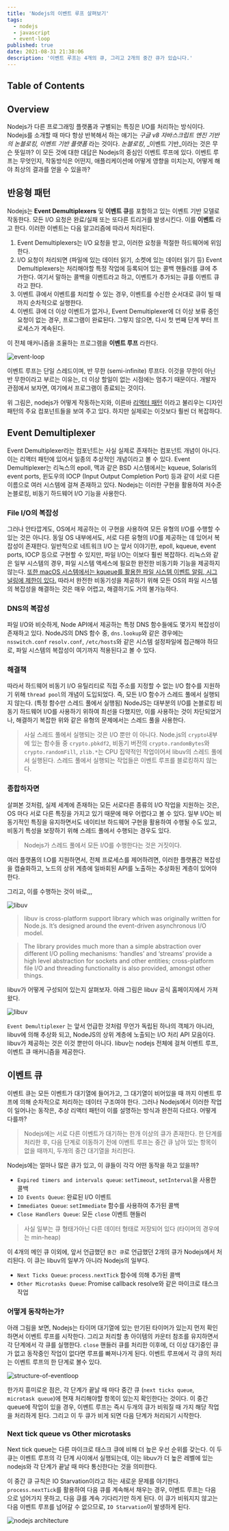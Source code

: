 ```yaml
---
title: 'Nodejs의 이벤트 루프 살펴보기'
tags:
  - nodejs
  - javascript
  - event-loop
published: true
date: 2021-08-31 21:38:06
description: '이벤트 루프는 4개의 큐, 그리고 2개의 중간 큐가 있습니다.'
---
```


## Table of Contents

## Overview

Nodejs가 다른 프로그래밍 플랫폼과 구별되는 특징은 I/O를 처리하는 방식이다. Nodejs를 소개할 때 마다 항상 반복해서 하는 얘기는 _구글 v8 자바스크립트 엔진 기반의 논블로킹, 이벤트 기반 플랫폼_ 라는 것이다. _논블로킹_, _이벤트 기반_이라는 것은 무슨 뜻일까? 이 모든 것에 대한 대답은 Nodejs의 중심인 이벤트 루프에 있다. 이벤트 루프는 무엇인지, 작동방식은 어떤지, 애플리케이션에 어떻게 영향을 미치는지, 어떻게 해야 최상의 결과를 얻을 수 있을까?

## 반응형 패턴

Nodejs는 **Event Demultiplexers** 및 **이벤트 큐**를 포함하고 있는 이벤트 기반 모델로 작동한다. 모든 I/O 요청은 완료/실패 또는 또다른 트리거를 발생시킨다. 이를 **이벤트** 라고 한다. 이러한 이벤트는 다음 알고리즘에 따라서 처리된다.

1. Event Demultiplexers는 I/O 요청을 받고, 이러한 요청을 적절한 하드웨어에 위임한다.
2. I/O 요청이 처리되면 (파일에 있는 데이터 읽기, 소켓에 있는 데이터 읽기 등) Event Demultiplexers는 처리해야할 특정 작업에 등록되어 있는 콜백 핸들러를 큐에 추가한다. 여기서 말하는 콜백을 이벤트라고 하고, 이벤트가 추가되는 큐를 이벤트 큐라고 한다.
3. 이벤트 큐에서 이벤트를 처리할 수 있는 경우, 이벤트를 수신한 순서대로 큐이 빌 때 까지 순차적으로 실행한다.
4. 이벤트 큐에 더 이상 이벤트가 없거나, Event Demultiplexer에 더 이상 보류 중인 요청이 없는 경우, 프로그램이 완료된다. 그렇지 않으면, 다시 첫 번째 단계 부터 프로세스가 계속된다.

이 전체 매커니즘을 조율하는 프로그램을 **이벤트 루프** 라한다.

![event-loop](https://miro.medium.com/max/1122/1*3fzASvL5gFrSC64hHKzQOQ.jpeg)

이벤트 루프는 단일 스레드이며, 반 무한 (semi-infinite) 루프다. 이것을 무한이 아닌 반 무한이라고 부르는 이유는, 더 이상 할일이 없는 시점에는 멈추기 때문이다. 개발자 관점에서 보자면, 여기에서 프로그램이 종료되는 것이다.

위 그림은, nodejs가 어떻게 작동하는지와, 이른바 [리액터 패턴](https://ko.wikipedia.org/wiki/%EB%B0%98%EC%9D%91%EC%9E%90_%ED%8C%A8%ED%84%B4) 이라고 불리우는 디자인 패턴의 주요 컴포넌트들을 보여 주고 있다. 하지만 실제로는 이것보다 훨씬 더 복잡하다.

## Event Demultiplexer

Event Demultiplexer라는 컴포넌트는 사실 실제로 존재하는 컴포넌트 개념이 아니다. 이는 리액터 패턴에 있어서 일종의 추상적인 개념이라고 볼 수 있다. Event Demultiplexer는 리눅스의 epoll, 맥과 같은 BSD 시스템에서는 kqueue, Solaris의 event ports, 윈도우의 IOCP (Input Output Completion Port) 등과 같이 서로 다른 이름으로 여러 시스템에 걸쳐 존재하고 있다. Nodejs는 이러한 구현을 활용하여 저수준 논블로킹, 비동기 하드웨어 I/O 기능을 사용한다.

### File I/O의 복잡성

그러나 안타깝게도, OS에서 제공하는 이 구현을 사용하여 모든 유형의 I/O를 수행할 수 있는 것은 아니다. 동일 OS 내부에서도, 서로 다른 유형의 I/O를 제공하는 데 있어서 복잡성이 존재한다. 일반적으로 네트워크 I/O 는 앞서 이야기한, epoll, kqueue, event ports, IOCP 등으로 구현할 수 있지만, 파일 I/O는 이보다 훨씬 복잡하다. 리눅스와 같은 일부 시스템의 경우, 파일 시스템 액세스에 필요한 완전한 비동기화 기능을 제공하지 않는다. [또한 macOS 시스템에서는 kqueue를 활용한 파일 시스템 이벤트 알림, 시그널링에 제한이 있다.](http://blog.libtorrent.org/2012/10/asynchronous-disk-io/) 따라서 완전한 비동기성을 제공하기 위해 모든 OS의 파일 시스템의 복잡성을 해결하는 것은 매우 어렵고, 해결하기도 거의 불가능하다.

### DNS의 복잡성

파일 I/O와 비슷하게, Node API에서 제공하는 특정 DNS 함수들에도 몇가지 복잡성이 존재하고 있다. NodeJS의 DNS 함수 중, `dns.lookup`와 같은 경우에는 `nsswitch.conf` `resolv.conf`, `/etc/hosts`와 같은 시스템 설정파일에 접근해야 하므로, 파일 시스템의 복잡성이 여기까지 적용된다고 볼 수 있다.

### 해결책

따라서 하드웨어 비동기 I/O 유틸리티로 직접 주소를 지정할 수 없는 I/O 함수를 지원하기 위해 `thread pool`의 개념이 도입되었다. 즉, 모든 I/O 함수가 스레드 풀에서 실행되지 않는다. (특정 함수만 스레드 풀에서 실행됨) NodeJS는 대부분의 I/O를 논블로킹 비동기 하드웨어 I/O를 사용하기 위하여 최선을 다했지만, 이를 사용하는 것이 차단되었거나, 해결하기 복잡한 위와 같은 유형의 문제에서는 스레드 풀을 사용한다.

> 사실 스레드 풀에서 실행되는 것은 I/O 뿐만 이 아니다. Node.js의 `crypto`내부에 있는 함수들 중 `crypto.pbkdf2`, 비동기 버전의 `crypto.randomBytes`와 `crypto.randomFill`, `zlib.*`는 CPU 집약적인 작업이어서 libuv의 스레드 풀에서 실행된다. 스레드 풀에서 실행되는 작업들은 이벤트 루프를 블로킹하지 않는다.

### 종합하자면

살펴본 것처럼, 실제 세계에 존재하는 모든 서로다른 종류의 I/O 작업을 지원하는 것은, OS 마다 서로 다른 특징을 가지고 있기 때문에 매우 어렵다고 볼 수 있다. 일부 I/O는 비동기적인 특징을 유지하면서도 네이티브 하드웨어 구현을 활용하여 수행될 수도 있고, 비동기 특성을 보장하기 위해 스레드 풀에서 수행되는 경우도 있다.

> Nodejs가 스레드 풀에서 모든 I/O를 수행한다는 것은 거짓이다.

여러 플랫폼의 I.O를 지원하면서, 전체 프로세스를 제어하려면, 이러한 플랫폼간 복잡성을 캡슐화하고, 노드의 상위 계층에 일바회된 API를 노출하는 추상화된 계층이 있어야 한다.

그리고, 이를 수행하는 것이 바로,,,

![libuv](https://miro.medium.com/max/1400/1*PCRWGXEGI_bF2Rb3JxxBSg.png)

> libuv is cross-platform support library which was originally written for Node.js. It’s designed around the event-driven asynchronous I/O model.

> The library provides much more than a simple abstraction over different I/O polling mechanisms: ‘handles’ and ‘streams’ provide a high level abstraction for sockets and other entities; cross-platform file I/O and threading functionality is also provided, amongst other things.

libuv가 어떻게 구성되어 있는지 살펴보자. 아래 그림은 libuv 공식 홈페이지에서 가져왔다.

![libuv](http://docs.libuv.org/en/v1.x/_images/architecture.png)

`Event Demultiplexer` 는 앞서 언급한 것처럼 무언가 독립된 하나의 객체가 아니라, libuv에 의해 추상화 되고, NodeJS의 상위 계층에 노출되는 I/O 처리 API 모음이다. libuv가 제공하는 것은 이것 뿐만이 아니다. libuv는 nodejs 전체에 걸쳐 이벤트 루프, 이벤트 큐 매커니즘을 제공한다.

## 이벤트 큐

이벤트 큐는 모든 이벤트가 대기열에 들어가고, 그 대기열이 비어있을 때 까지 이벤트 루프에 의해 순차적으로 처리하는 데이터 구조여야 한다. 그러나 Nodejs에서 이러한 작업이 일어나는 동작은, 추상 리액터 패턴이 이를 설명하는 방식과 완전히 다르다. 어떻게 다를까?

> Nodejs에는 서로 다른 이벤트가 대기하는 한개 이상의 큐가 존재한다. 한 단계를 처리한 후, 다음 단계로 이동하기 전에 이벤트 루프는 중간 큐 남아 있는 항목이 없을 때까지, 두개의 중간 대기열을 처리한다.

Nodejs에는 얼마나 많은 큐가 있고, 이 큐들이 각각 어떤 동작을 하고 있을까?

- `Expired timers and intervals queue`: `setTimeout`, `setInterval`을 사용한 콜백
- `IO Events Queue`: 완료된 I/O 이벤트
- `Immediates Queue`: `setImmediate` 함수를 사용하여 추가된 콜백
- `Close Handlers Queue`: 모든 `close` 이벤트 핸들러

> 사실 일부는 큐 형태가아닌 다른 데이터 형태로 저장되어 있다 (타이머의 경우에는 min-heap)

이 4개의 메인 큐 이외에, 앞서 언급했던 `중간 큐`로 언급했던 2개의 큐가 Nodejs에서 처리된다. 이 큐는 libuv의 일부가 아니라 Nodejs의 일부다.

- `Next Ticks Queue`: `process.nextTick` 함수에 의해 추가된 콜백
- `Other Microtasks Queue`: Promise callback resolve와 같은 마이크로 태스크 작업

### 어떻게 동작하는가?

아래 그림을 보면, Nodejs는 타이머 대기열에 있는 만기된 타이머가 있는지 먼저 확인하면서 이벤트 루프를 시작한다. 그리고 처리할 총 아이템의 카운터 참조를 유지하면서 각 단계에서 각 큐를 실행한다. `close` 핸들러 큐를 처리한 이후에, 더 이상 대기중인 큐가 없고 동작중인 작업이 없다면 루프를 빠져나가게 된다. 이벤트 루프에서 각 큐의 처리는 이벤트 루프의 한 단계로 볼수 있다.

![structure-of-eventloop](https://miro.medium.com/max/2000/1*2yXbhvpf1kj5YT-m_fXgEQ.png)

한가지 흥미로운 점은, 각 단계가 끝날 때 마다 중간 큐 (`next ticks queue`, `microtask queue`)에 현재 처리해야할 항목이 있는지 확인한다는 것이다. 이 중간 queue에 작업이 있을 경우, 이벤트 루프는 즉시 두개의 큐가 비워질 때 가지 해당 작업을 처리하게 된다. 그리고 이 두 큐가 비게 되면 다음 단계가 처리되기 시작한다.

### Next tick queue vs Other microtasks

Next tick queue는 다른 마이크로 태스크 큐에 비해 더 높은 우선 순위를 갖는다. 이 두 큐는 이벤트 루프의 각 단계 사이에서 실행되는데, 이는 libuv가 더 높은 레벨에 있는 nodejs와 각 단계가 끝날 때 마다 통신한다는 것을 의미한다.

이 중간 큐 규칙은 IO Starvation이라고 하는 새로운 문제를 야기한다. `process.nextTick`를 활용하여 다음 큐를 계속해서 채우는 경우, 이벤트 루프는 다음 으로 넘어가지 못하고, 다음 큐를 계속 기다리기만 하게 된다. 이 큐가 비워지지 않고는 다음 이벤트 루프를 넘어갈 수 없으므로, `IO Starvation`이 발생하게 된다.

![nodejs architecture](https://miro.medium.com/max/1400/1*-0Sa0i_g-gcL9sJqvecKEw.png)

